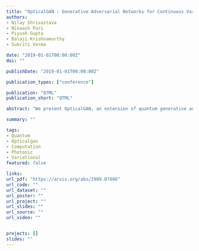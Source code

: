 ```yaml
---
title: "OpticalGAN : Generative Adversarial Networks for Continuous Variable Quantum Computation"
authors:
- Nilay Shrivastava
- Nikaash Puri
- Piyush Gupta
- Balaji Krishnamurthy
- Sukriti Verma

date: "2019-01-01T00:00:00Z"
doi: ""

publishDate: "2019-01-01T00:00:00Z"

publication_types: ["conference"]

publication: "QTML"
publication_short: "QTML"

abstract: "We present OpticalGAN, an extension of quantum generative adversarial networks for continuous-variable quantum computation. OpticalGAN consists of photonic variational circuits comprising of optical Gaussian and Kerr gates. Photonic quantum computation is a realization of continuous variable quantum computing which involves encoding and processing information in the continuous quadrature amplitudes of quantized electromagnetic field such as light. Information processing in photonic quantum computers is performed using optical gates on squeezed light. Both the generator and discriminator of OpticalGAN are short depth variational circuits composed of gaussian and non-gaussian gates. We demonstrate our approach by using OpticalGAN to generate energy eigenstates and coherent states."

summary: ""

tags:
- Quantum
- Opticalgan
- Computation
- Photonic
- Variational
featured: false

links:
url_pdf: "https://arxiv.org/abs/1909.07806"
url_code: ""
url_dataset: ""
url_poster: ""
url_project: ""
url_slides: ""
url_source: ""
url_video: ""


projects: []
slides: ""
---
```

